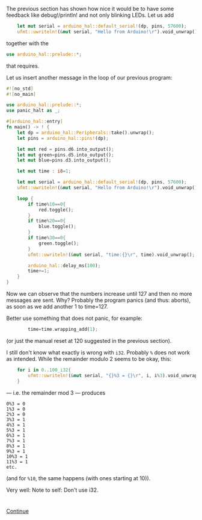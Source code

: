 The previous section has shown how nice it would be to have some feedback like debug!/println! and not only blinking LEDs. Let us add



```rust 
    let mut serial = arduino_hal::default_serial!(dp, pins, 57600);
    ufmt::uwriteln!(&mut serial, "Hello from Arduino!\r").void_unwrap();
``` 
together with the 
```rust 
use arduino_hal::prelude::*;
```
that requires.


Let us insert another message in the loop of our previous program: 
```rust 
#![no_std]
#![no_main]

use arduino_hal::prelude::*;
use panic_halt as _;

#[arduino_hal::entry]
fn main() -> ! {
    let dp = arduino_hal::Peripherals::take().unwrap();
    let pins = arduino_hal::pins!(dp);

    let mut red = pins.d6.into_output();
    let mut green=pins.d5.into_output();
    let mut blue=pins.d3.into_output();

    let mut time : i8=1;

    let mut serial = arduino_hal::default_serial!(dp, pins, 57600);
    ufmt::uwriteln!(&mut serial, "Hello from Arduino!\r").void_unwrap();

    loop {
        if time%10==0{
            red.toggle();
        }
        if time%20==0{
            blue.toggle();
        }
        if time%30==0{
            green.toggle();
        }
        ufmt::uwriteln!(&mut serial, "time:{}\r", time).void_unwrap();

        arduino_hal::delay_ms(100);
        time+=1;
    }
}
```
Now we can observe that the numbers increase until 127 and then no more messages are sent. Why? Probably the program panics (and thus: aborts), as
soon as we add another 1 to time=127. 

Better use something that does not panic, for example: 
```rust 
        time=time.wrapping_add(1);
```
(or just the manual reset at 120 suggested in the previous section).


I still don't know what exactly is wrong with `i32`. Probably `%` does not work as intended. 
While the remainder modulo 2 seems to be okay, this: 
```rust
    for i in 0..100_i32{
        ufmt::uwriteln!(&mut serial, "{}%3 = {}\r", i, i%3).void_unwrap();
    }
```
— i.e. the remainder mod 3 — produces 
```
0%3 = 0
1%3 = 0
2%3 = 0
3%3 = 1
4%3 = 1
5%3 = 1
6%3 = 1
7%3 = 1
8%3 = 1
9%3 = 1
10%3 = 1
11%3 = 1
etc.
```
(and for `%10`, the same happens (with ones starting at 10)). 

Very well: Note to self: Don't use i32.


#
[Continue](004arduino4.md)
